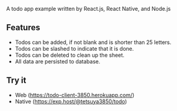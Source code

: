 A todo app example written by React.js, React Native, and Node.js

## Features

* Todos can be added, if not blank and is shorter than 25 letters.
* Todos can be slashed to indicate that it is done.
* Todos can be deleted to clean up the sheet.
* All data are persisted to database.

## Try it

* Web (https://todo-client-3850.herokuapp.com/)
* Native (https://exp.host/@tetsuya3850/todo)
